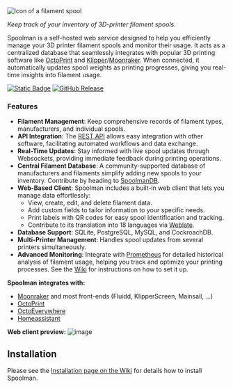 <picture>
  <source media="(prefers-color-scheme: dark)" srcset="https://github.com/Donkie/Spoolman/assets/2332094/4e6e80ac-c7be-4ad2-9a33-dedc1b5ba30e">
  <source media="(prefers-color-scheme: light)" srcset="https://github.com/Donkie/Spoolman/assets/2332094/3c120b3a-1422-42f6-a16b-8d5a07c33000">
  <img alt="Icon of a filament spool" src="https://github.com/Donkie/Spoolman/assets/2332094/3c120b3a-1422-42f6-a16b-8d5a07c33000">
</picture>

<br/>

_Keep track of your inventory of 3D-printer filament spools._

Spoolman is a self-hosted web service designed to help you efficiently manage your 3D printer filament spools and monitor their usage. It acts as a centralized database that seamlessly integrates with popular 3D printing software like [OctoPrint](https://octoprint.org/) and [Klipper](https://www.klipper3d.org/)/[Moonraker](https://moonraker.readthedocs.io/en/latest/). When connected, it automatically updates spool weights as printing progresses, giving you real-time insights into filament usage.

[![Static Badge](https://img.shields.io/badge/Spoolman%20Wiki-blue?link=https%3A%2F%2Fgithub.com%2FDonkie%2FSpoolman%2Fwiki)](https://github.com/Donkie/Spoolman/wiki)
[![GitHub Release](https://img.shields.io/github/v/release/Donkie/Spoolman)](https://github.com/Donkie/Spoolman/releases)

### Features
* **Filament Management**: Keep comprehensive records of filament types, manufacturers, and individual spools.
* **API Integration**: The [REST API](https://donkie.github.io/Spoolman/) allows easy integration with other software, facilitating automated workflows and data exchange.
* **Real-Time Updates**: Stay informed with live spool updates through Websockets, providing immediate feedback during printing operations.
* **Central Filament Database**: A community-supported database of manufacturers and filaments simplify adding new spools to your inventory. Contribute by heading to [SpoolmanDB](https://github.com/Donkie/SpoolmanDB).
* **Web-Based Client**: Spoolman includes a built-in web client that lets you manage data effortlessly:
  * View, create, edit, and delete filament data.
  * Add custom fields to tailor information to your specific needs.
  * Print labels with QR codes for easy spool identification and tracking.
  * Contribute to its translation into 18 languages via [Weblate](https://hosted.weblate.org/projects/spoolman/).
* **Database Support**: SQLite, PostgreSQL, MySQL, and CockroachDB.
* **Multi-Printer Management**: Handles spool updates from several printers simultaneously.
* **Advanced Monitoring**: Integrate with [Prometheus](https://prometheus.io/) for detailed historical analysis of filament usage, helping you track and optimize your printing processes. See the [Wiki](https://github.com/Donkie/Spoolman/wiki/Filament-Usage-History) for instructions on how to set it up.

**Spoolman integrates with:**
  * [Moonraker](https://moonraker.readthedocs.io/en/latest/configuration/#spoolman) and most front-ends (Fluidd, KlipperScreen, Mainsail, ...)
  * [OctoPrint](https://github.com/mdziekon/octoprint-spoolman)
  * [OctoEverywhere](https://octoeverywhere.com/spoolman?source=github_spoolman)
  * [Homeassistant](https://github.com/Disane87/spoolman-homeassistant)

**Web client preview:**
![image](https://github.com/Donkie/Spoolman/assets/2332094/33928d5e-440f-4445-aca9-456c4370ad0d)

## Installation
Please see the [Installation page on the Wiki](https://github.com/Donkie/Spoolman/wiki/Installation) for details how to install Spoolman.
